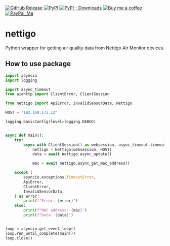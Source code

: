 [![GitHub Release][releases-shield]][releases]
[![PyPI][pypi-releases-shield]][pypi-releases]
[![PyPI - Downloads][pypi-downloads]][pypi-statistics]
[![Buy me a coffee][buy-me-a-coffee-shield]][buy-me-a-coffee]
[![PayPal_Me][paypal-me-shield]][paypal-me]

# nettigo
Python wrapper for getting air quality data from Nettigo Air Monitor devices.


## How to use package
```python
import asyncio
import logging

import async_timeout
from aiohttp import ClientError, ClientSession

from nettigo import ApiError, InvalidSensorData, Nettigo

HOST = "192.168.172.12"

logging.basicConfig(level=logging.DEBUG)


async def main():
    try:
        async with ClientSession() as websession, async_timeout.timeout(30):
            nettigo = Nettigo(websession, HOST)
            data = await nettigo.async_update()

            mac = await nettigo.async_get_mac_address()

    except (
        asyncio.exceptions.TimeoutError,
        ApiError,
        ClientError,
        InvalidSensorData,
    ) as error:
        print(f"Error: {error}")
    else:
        print(f"MAC address: {mac}")
        print(f"Data: {data}")


loop = asyncio.get_event_loop()
loop.run_until_complete(main())
loop.close()
```

[releases]: https://github.com/bieniu/nettigo/releases
[releases-shield]: https://img.shields.io/github/release/bieniu/nettigo.svg?style=popout
[pypi-releases]: https://pypi.org/project/nettigo/
[pypi-statistics]: https://pepy.tech/project/nettigo
[pypi-releases-shield]: https://img.shields.io/pypi/v/nettigo
[pypi-downloads]: https://pepy.tech/badge/nettigo/month
[buy-me-a-coffee-shield]: https://img.shields.io/static/v1.svg?label=%20&message=Buy%20me%20a%20coffee&color=6f4e37&logo=buy%20me%20a%20coffee&logoColor=white
[buy-me-a-coffee]: https://www.buymeacoffee.com/QnLdxeaqO
[paypal-me-shield]: https://img.shields.io/static/v1.svg?label=%20&message=PayPal.Me&logo=paypal
[paypal-me]: https://www.paypal.me/bieniu79
